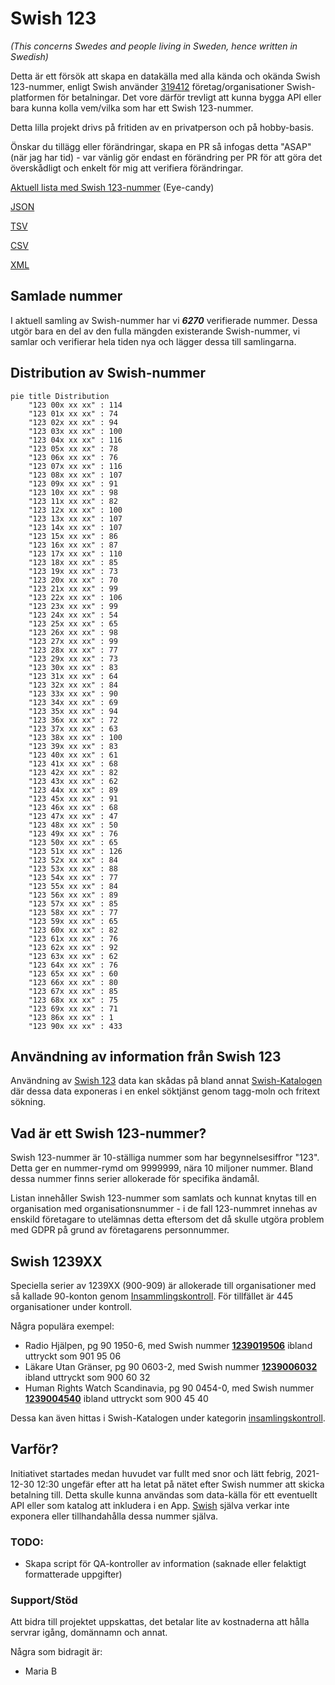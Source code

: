 # Swish 123

*(This concerns Swedes and people living in Sweden, hence written in Swedish)*

Detta är ett försök att skapa en datakälla med alla kända och okända Swish 123-nummer, enligt Swish använder [319412](https://www.swish.nu/about-swish#Swish_in_numbers) företag/organisationer Swish-platformen för betalningar. Det vore därför trevligt att kunna bygga API eller bara kunna kolla vem/vilka som har ett Swish 123-nummer.

Detta lilla projekt drivs på fritiden av en privatperson och på hobby-basis.

Önskar du tillägg eller förändringar, skapa en PR så infogas detta "ASAP" (när jag har tid) - var vänlig gör endast en förändring per PR för att göra det överskådligt och enkelt för mig att verifiera förändringar.



[Aktuell lista med Swish 123-nummer](https://github.com/cisene/swish-123/blob/master/swish-123.md) (Eye-candy)

[JSON](https://github.com/cisene/swish-123/blob/master/json/swish-123-datasource.json)

[TSV](https://github.com/cisene/swish-123/blob/master/text/swish-123-datasource.tsv)

[CSV](https://github.com/cisene/swish-123/blob/master/text/swish-123-datasource.csv)

[XML](https://github.com/cisene/swish-123/blob/master/xml-data/swish-123-datasource.xml)



## Samlade nummer

I aktuell samling av Swish-nummer har vi ***6270*** verifierade nummer. Dessa utgör bara en del av den fulla mängden existerande Swish-nummer, vi samlar och verifierar hela tiden nya och lägger dessa till samlingarna.

## Distribution av Swish-nummer

```mermaid
pie title Distribution
    "123 00x xx xx" : 114
    "123 01x xx xx" : 74
    "123 02x xx xx" : 94
    "123 03x xx xx" : 100
    "123 04x xx xx" : 116
    "123 05x xx xx" : 78
    "123 06x xx xx" : 76
    "123 07x xx xx" : 116
    "123 08x xx xx" : 107
    "123 09x xx xx" : 91
    "123 10x xx xx" : 98
    "123 11x xx xx" : 82
    "123 12x xx xx" : 100
    "123 13x xx xx" : 107
    "123 14x xx xx" : 107
    "123 15x xx xx" : 86
    "123 16x xx xx" : 87
    "123 17x xx xx" : 110
    "123 18x xx xx" : 85
    "123 19x xx xx" : 73
    "123 20x xx xx" : 70
    "123 21x xx xx" : 99
    "123 22x xx xx" : 106
    "123 23x xx xx" : 99
    "123 24x xx xx" : 54
    "123 25x xx xx" : 65
    "123 26x xx xx" : 98
    "123 27x xx xx" : 99
    "123 28x xx xx" : 77
    "123 29x xx xx" : 73
    "123 30x xx xx" : 83
    "123 31x xx xx" : 64
    "123 32x xx xx" : 84
    "123 33x xx xx" : 90
    "123 34x xx xx" : 69
    "123 35x xx xx" : 94
    "123 36x xx xx" : 72
    "123 37x xx xx" : 63
    "123 38x xx xx" : 100
    "123 39x xx xx" : 83
    "123 40x xx xx" : 61
    "123 41x xx xx" : 68
    "123 42x xx xx" : 82
    "123 43x xx xx" : 62
    "123 44x xx xx" : 89
    "123 45x xx xx" : 91
    "123 46x xx xx" : 68
    "123 47x xx xx" : 47
    "123 48x xx xx" : 50
    "123 49x xx xx" : 76
    "123 50x xx xx" : 65
    "123 51x xx xx" : 126
    "123 52x xx xx" : 84
    "123 53x xx xx" : 88
    "123 54x xx xx" : 77
    "123 55x xx xx" : 84
    "123 56x xx xx" : 89
    "123 57x xx xx" : 85
    "123 58x xx xx" : 77
    "123 59x xx xx" : 65
    "123 60x xx xx" : 82
    "123 61x xx xx" : 76
    "123 62x xx xx" : 92
    "123 63x xx xx" : 62
    "123 64x xx xx" : 76
    "123 65x xx xx" : 60
    "123 66x xx xx" : 80
    "123 67x xx xx" : 85
    "123 68x xx xx" : 75
    "123 69x xx xx" : 71
    "123 86x xx xx" : 1
    "123 90x xx xx" : 433
```

## Användning av information från Swish 123

Användning av [Swish 123](https://github.com/cisene/swish-123) data kan skådas på bland annat [Swish-Katalogen](https://b19.se/swish-katalogen/) där dessa data exponeras i en enkel söktjänst genom tagg-moln och fritext sökning.



## Vad är ett Swish 123-nummer?

Swish 123-nummer är 10-ställiga nummer som har begynnelsesiffror "123". Detta ger en nummer-rymd om 9999999, nära 10 miljoner nummer. Bland dessa nummer finns serier allokerade för specifika ändamål. 

Listan innehåller Swish 123-nummer som samlats och kunnat knytas till en organisation med organisationsnummer - i de fall 123-nummret innehas av enskild företagare to utelämnas detta eftersom det då skulle utgöra problem med GDPR på grund av företagarens personnummer.



## Swish 1239XX

Speciella serier av 1239XX (900-909) är allokerade till organisationer med så kallade 90-konton genom [Insammlingskontroll](https://www.insamlingskontroll.se/90-konto-organisationer/). För tillfället är 445 organisationer under kontroll.

Några populära exempel:

* Radio Hjälpen, pg 90 1950-6, med Swish nummer **[1239019506](https://b19.se/swish-katalogen/1239019506)** ibland uttryckt som 901 95 06
* Läkare Utan Gränser, pg 90 0603-2, med Swish nummer **[1239006032](https://b19.se/swish-katalogen/1239006032)** ibland uttryckt som 900 60 32
* Human Rights Watch Scandinavia, pg 90 0454-0, med Swish nummer **[1239004540](https://b19.se/swish-katalogen/1239004540)** ibland uttryckt som 900 45 40

Dessa kan även hittas i Swish-Katalogen under kategorin [insamlingskontroll](https://b19.se/swish-katalogen/k/insamlingskontroll).



## Varför?

Initiativet startades medan huvudet var fullt med snor och lätt febrig, 2021-12-30 12:30 ungefär efter att ha letat på nätet efter Swish nummer att skicka betalning till. Detta skulle kunna användas som data-källa för ett eventuellt API eller som katalog att inkludera i en App. [Swish](https://swish.nu/) själva verkar inte exponera eller tillhandahålla dessa nummer själva. 



### TODO:

* Skapa script för QA-kontroller av information (saknade eller felaktigt formatterade uppgifter)


### Support/Stöd

Att bidra till projektet uppskattas, det betalar lite av kostnaderna att hålla servrar igång, domännamn och annat.

Några som bidragit är:
* Maria B
